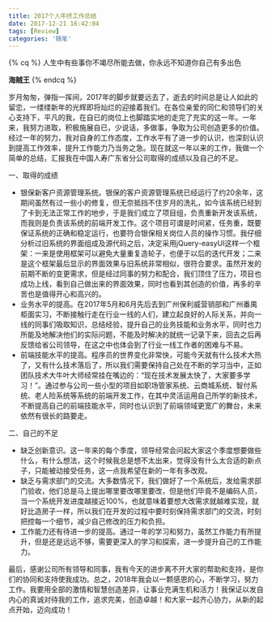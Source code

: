 ```yaml
---
title: 2017个人年终工作总结
date: 2017-12-21 16:42:04
tags: [Review]
categories: '随笔'
---
```





{% cq %}
人生中有些事你不竭尽所能去做，你永远不知道你自己有多出色  

**海贼王**
{% endcq %}


<!-- more -->





岁月匆匆，弹指一挥间，2017年的脚步就要远去了，逝去的时间总是让人如此的留恋，一缕缕新年的光辉即将灿烂的迎接着我们。在各位亲爱的同仁和领导们的关心支持下，平凡的我，在自已的岗位上也脚踏实地的走完了充实的这一年。一年来，我努力进取，积极施展自已，少说话，多做事，争取为公司创造更多的价值。经过一年的努力，我对自身的工作态度，工作水平有了进一步的认识，也深刻认识到提高工作效率，提升工作能力乃当务之急。现在就这一年以来的工作，我做一个简单的总结，汇报我在中国人寿广东省分公司取得的成绩以及自己的不足。  

一、取得的成绩  
- 银保新客户资源管理系统。银保的客户资源管理系统已经运行了约20余年，这期间虽然有过一些小的修复，但无奈抵挡不住岁月的洗礼，如今该系统已经到了卡到无法正常工作的地步，于是我们成立了项目组，负责重新开发该系统，而我则是负责该系统的前端开发工作。这个项目可谓是时间紧，任务重，既要保证系统的正确和稳定运行，也要符合银保相关岗位人员的操作习惯。我仔细分析过旧系统的界面组成及源代码之后，决定采用jQuery-easyUI这样一个框架：一来是使用框架可以避免大量重复造轮子，也便于以后的迭代开发；二来是这个框架最后显示的界面效果与旧系统非常相似，很符合要求。虽然开发的前期不断的变更需求，但是经过同事的努力和配合，我们顶住了压力，项目也成功上线，看到自己做出来的界面效果，同时也看到其创造的价值，再多的辛苦也是值得开心和高兴的。  
- 业务水平的提高。在2017年5月和6月先后去到广州保利威营销部和广州番禺柜面实习，不断接触行走在行业一线的人们，建立起良好的人际关系，并向一线的同事们吸取知识，总结经验，提升自己的业务技能和业务水平，同时也力所能及地解决他们的实际问题，不能及时解决的就统一记录下来，回去之后再反馈给省公司领导，在这之中也体会到了行业一线工作者的困难与不易。  
- 前端技能水平的提高。程序员的世界变化非常快，可能今天就有什么技术大热了，又有什么技术落后了，所以我们需要保持自己处在不断的学习当中，正如团队技术大牛叶大师经常挂在嘴边的：“现在技术发展太快了，大家要多学习！”。通过参与公司一些小型的项目如职场管家系统、云商城系统、智付系统、老人险系统等系统的前端开发工作，在其中灵活运用自己所学的新技术，不断提高自己的前端技能水平，同时也认识到了前端领域更宽广的舞台，未来依然有很长的路要走。  

二、自己的不足  
- 缺乏创新意识。这一年来的每个季度，领导经常会问起大家这个季度想要做些什么，有什么想法，这个时候我总是想不太出来，觉得没有什么太合适的新点子，只能被动接受任务，这一点我希望在新的一年有多改观。  
- 缺乏与需求部门的交流。大多数情况下，我们做好了一个系统后，发给需求部门验收，他们总是马上提出哪里要改哪里要改，但是他们毕竟不是编码人员，当一个系统开发进度越接近100%，也就意味着要想大改需求就越难实现，就好比造房子一样，所以我们在开发的过程中要时刻保持需求部门的交流，时刻把控每一个细节，减少自己修改的压力和负担。  
- 工作能力还有待进一步的提高。通过一年的学习和努力，虽然工作能力有所提升，但是还是远远不够，需要更深入的学习和探索，进一步提升自己的工作能力。  

最后，感谢公司所有领导和同事，我有今天的进步离不开大家的帮助和支持，是你们的协同和支持使我成功。总之，2018年我会以一颗感恩的心，不断学习，努力工作。我要用全部的激情和智慧创造差异，让事业充满生机和活力！我保证以发自内心的真诚对待我的工作，追求完美，创造卓越！和大家一起齐心协力，从新的起点开始，迈向成功！  

